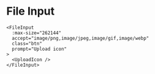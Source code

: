# File Input

<DemoContainer>
<FileInput
  :max-size="262144"
  accept="image/png,image/jpeg,image/gif,image/webp"
  class="btn"
  prompt="Upload icon"
>
  <UploadIcon />
</FileInput>
</DemoContainer>

```vue
<FileInput
  :max-size="262144"
  accept="image/png,image/jpeg,image/gif,image/webp"
  class="btn"
  prompt="Upload icon"
>
  <UploadIcon />
</FileInput>
```
